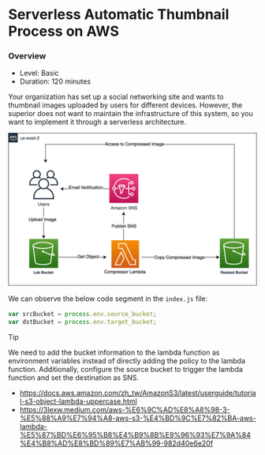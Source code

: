 # Serverless Automatic Thumbnail Process on AWS
### Overview
- Level: Basic
- Duration: 120 minutes

Your organization has set up a social networking site and wants to thumbnail images uploaded by users for different devices. However, the superior does not want to maintain the infrastructure of this system, so you want to implement it through a serverless architecture.


![](./diagram.png)

We can observe the below code segment in the `index.js` file:

```js
var srcBucket = process.env.source_bucket;
var dstBucket = process.env.target_bucket;
```

> [!TIP]
> We need to add the bucket information to the lambda function as environment variables instead of directly adding the policy to the lambda function. Additionally, configure the source bucket to trigger the lambda function and set the destination as SNS.


- https://docs.aws.amazon.com/zh_tw/AmazonS3/latest/userguide/tutorial-s3-object-lambda-uppercase.html
- https://3lexw.medium.com/aws-%E6%9C%AD%E8%A8%98-3-%E5%88%A9%E7%94%A8-aws-s3-%E4%BD%9C%E7%82%BA-aws-lambda-%E5%87%BD%E6%95%B8%E4%B9%8B%E9%96%93%E7%9A%84%E4%B8%AD%E8%BD%89%E7%AB%99-982d40e6e20f
